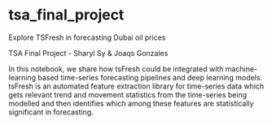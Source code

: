# tsa_final_project
Explore TSFresh in forecasting Dubai oil prices

TSA Final Project - Sharyl Sy & Joaqs Gonzales


In this notebook, we share how tsFresh could be integrated with machine-learning based time-series forecasting pipelines and deep learning models. tsFresh is an automated feature extraction library for time-series data which gets relevant trend and movement statistics from the time-series being modelled and then identifies which among these features are statistically significant in forecasting.

